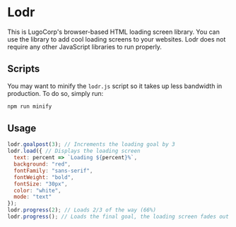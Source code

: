 # Lodr
This is LugoCorp's browser-based HTML loading screen library.
You can use the library to add cool loading screens to your websites.
Lodr does not require any other JavaScript libraries to run properly.

## Scripts
You may want to minify the `lodr.js` script so it takes up less bandwidth in production.
To do so, simply run:
``` bash
npm run minify
```

## Usage
``` javascript
lodr.goalpost(3); // Increments the loading goal by 3
lodr.load({ // Displays the loading screen
  text: percent => `Loading ${percent}%`,
  background: "red",
  fontFamily: "sans-serif",
  fontWeight: "bold",
  fontSize: "30px",
  color: "white",
  mode: "text"
});
lodr.progress(2); // Loads 2/3 of the way (66%)
lodr.progress(); // Loads the final goal, the loading screen fades out
```

